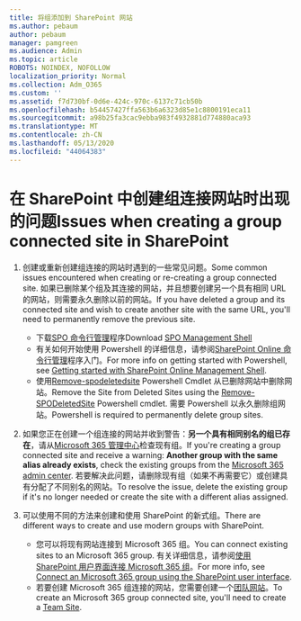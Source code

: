 ```yaml
---
title: 将组添加到 SharePoint 网站
ms.author: pebaum
author: pebaum
manager: pamgreen
ms.audience: Admin
ms.topic: article
ROBOTS: NOINDEX, NOFOLLOW
localization_priority: Normal
ms.collection: Adm_O365
ms.custom: ''
ms.assetid: f7d730bf-0d6e-424c-970c-6137c71cb50b
ms.openlocfilehash: b54457427ffa563b6a6323d85e1c8800191eca11
ms.sourcegitcommit: a98b25fa3cac9ebba983f4932881d774880aca93
ms.translationtype: MT
ms.contentlocale: zh-CN
ms.lasthandoff: 05/13/2020
ms.locfileid: "44064383"
---
```

# <a name="issues-when-creating-a-group-connected-site-in-sharepoint"></a><span data-ttu-id="71ae8-102">在 SharePoint 中创建组连接网站时出现的问题</span><span class="sxs-lookup"><span data-stu-id="71ae8-102">Issues when creating a group connected site in SharePoint</span></span>

1. <span data-ttu-id="71ae8-103">创建或重新创建组连接的网站时遇到的一些常见问题。</span><span class="sxs-lookup"><span data-stu-id="71ae8-103">Some common issues encountered when creating or re-creating a group connected site.</span></span>
<span data-ttu-id="71ae8-104">如果已删除某个组及其连接的网站，并且想要创建另一个具有相同 URL 的网站，则需要永久删除以前的网站。</span><span class="sxs-lookup"><span data-stu-id="71ae8-104">If you have deleted a group and its connected site and wish to create another site with the same URL, you'll need to permanently remove the previous site.</span></span>

   - <span data-ttu-id="71ae8-105">下载[SPO 命令行管理](https://support.office.com/article/introduction-to-the-sharepoint-online-management-shell-c16941c3-19b4-4710-8056-34c034493429)程序</span><span class="sxs-lookup"><span data-stu-id="71ae8-105">Download [SPO Management Shell](https://support.office.com/article/introduction-to-the-sharepoint-online-management-shell-c16941c3-19b4-4710-8056-34c034493429)</span></span>
   - <span data-ttu-id="71ae8-106">有关如何开始使用 Powershell 的详细信息，请参阅[SharePoint Online 命令行管理](https://docs.microsoft.com/powershell/module/sharepoint-online/remove-sposite)程序入门。</span><span class="sxs-lookup"><span data-stu-id="71ae8-106">For more info on getting started with Powershell, see [Getting started with SharePoint Online Management Shell](https://docs.microsoft.com/powershell/module/sharepoint-online/remove-sposite).</span></span>
   - <span data-ttu-id="71ae8-107">使用[Remove-spodeletedsite](https://docs.microsoft.com/powershell/module/sharepoint-online/remove-sposite?view=sharepoint-ps) Powershell Cmdlet 从已删除网站中删除网站。</span><span class="sxs-lookup"><span data-stu-id="71ae8-107">Remove the Site from Deleted Sites using the [Remove-SPODeletedSite](https://docs.microsoft.com/powershell/module/sharepoint-online/remove-sposite?view=sharepoint-ps) Powershell cmdlet.</span></span> <span data-ttu-id="71ae8-108">需要 Powershell 以永久删除组网站。</span><span class="sxs-lookup"><span data-stu-id="71ae8-108">Powershell is required to permanently delete group sites.</span></span>

1. <span data-ttu-id="71ae8-109">如果您正在创建一个组连接的网站并收到警告：**另一个具有相同别名的组已存在**，请从[Microsoft 365 管理中心](https://admin.microsoft.com/AdminPortal/Home#/groups)检查现有组。</span><span class="sxs-lookup"><span data-stu-id="71ae8-109">If you're creating a group connected site and receive a warning: **Another group with the same alias already exists**, check the existing groups from the [Microsoft 365 admin center](https://admin.microsoft.com/AdminPortal/Home#/groups).</span></span> <span data-ttu-id="71ae8-110">若要解决此问题，请删除现有组（如果不再需要它）或创建具有分配了不同别名的网站。</span><span class="sxs-lookup"><span data-stu-id="71ae8-110">To resolve the issue, delete the existing group if it's no longer needed or create the site with a different alias assigned.</span></span>

1. <span data-ttu-id="71ae8-111">可以使用不同的方法来创建和使用 SharePoint 的新式组。</span><span class="sxs-lookup"><span data-stu-id="71ae8-111">There are different ways to create and use modern groups with SharePoint.</span></span>

   - <span data-ttu-id="71ae8-112">您可以将现有网站连接到 Microsoft 365 组。</span><span class="sxs-lookup"><span data-stu-id="71ae8-112">You can connect existing sites to an Microsoft 365 group.</span></span> <span data-ttu-id="71ae8-113">有关详细信息，请参阅[使用 SharePoint 用户界面连接 Microsoft 365 组](https://docs.microsoft.com/sharepoint/dev/transform/modernize-connect-to-office365-group#connect-an-office-365-group-using-the-sharepoint-user-interface)。</span><span class="sxs-lookup"><span data-stu-id="71ae8-113">For more info, see [Connect an Microsoft 365 group using the SharePoint user interface](https://docs.microsoft.com/sharepoint/dev/transform/modernize-connect-to-office365-group#connect-an-office-365-group-using-the-sharepoint-user-interface).</span></span>
   - <span data-ttu-id="71ae8-114">若要创建 Microsoft 365 组连接的网站，您需要创建一个[团队网站](https://admin.microsoft.com/sharepoint)。</span><span class="sxs-lookup"><span data-stu-id="71ae8-114">To create an Microsoft 365 group connected site, you'll need to create a [Team Site](https://admin.microsoft.com/sharepoint).</span></span>
